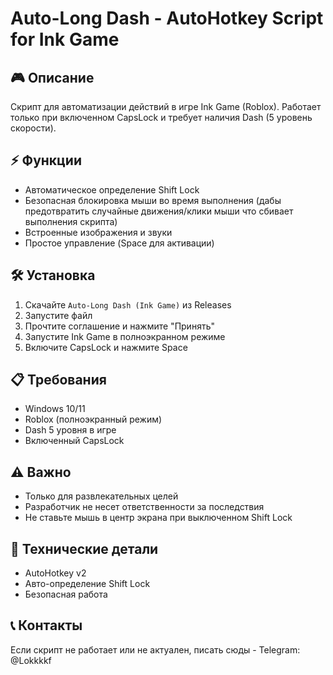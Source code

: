 # Auto-Long Dash - AutoHotkey Script for Ink Game

## 🎮 Описание
Скрипт для автоматизации действий в игре Ink Game (Roblox). Работает только при включенном CapsLock и требует наличия Dash (5 уровень скорости).

## ⚡ Функции
- Автоматическое определение Shift Lock
- Безопасная блокировка мыши во время выполнения (дабы предотвратить случайные движения/клики мыши что сбивает выполнения скрипта)
- Встроенные изображения и звуки
- Простое управление (Space для активации)

## 🛠️ Установка
1. Скачайте `Auto-Long Dash (Ink Game)` из Releases
2. Запустите файл
3. Прочтите соглашение и нажмите "Принять"
4. Запустите Ink Game в полноэкранном режиме
5. Включите CapsLock и нажмите Space

## 📋 Требования
- Windows 10/11
- Roblox (полноэкранный режим)
- Dash 5 уровня в игре
- Включенный CapsLock

## ⚠️ Важно
- Только для развлекательных целей
- Разработчик не несет ответственности за последствия
- Не ставьте мышь в центр экрана при выключенном Shift Lock

## 🔧 Технические детали
- AutoHotkey v2
- Авто-определение Shift Lock
- Безопасная работа

## 📞 Контакты
Если скрипт не работает или не актуален, писать сюды - Telegram: @Lokkkkf
